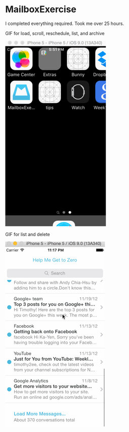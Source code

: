 # MailboxExercise

I completed everything required. Took me over 25 hours. 

GIF for load, scroll, reschedule, list, and archive

![alt text](MailboxExerciseTake2e.gif)

GIF for list and delete

![alt text](MailboxExerciseTake2b.gif)

